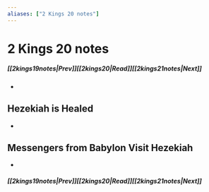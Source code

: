 ```yaml
---
aliases: ["2 Kings 20 notes"]
---
```

# 2 Kings 20 notes
##### <span class=arrow-left></span>[[2kings19notes|Prev]]<span class=navigation-separator></span>[[2kings20|Read]]<span class=navigation-separator></span>[[2kings21notes|Next]]<span class=arrow-right></span>
- 
## Hezekiah is Healed
- 
## Messengers from Babylon Visit Hezekiah
- 
##### <span class=arrow-left></span>[[2kings19notes|Prev]]<span class=navigation-separator></span>[[2kings20|Read]]<span class=navigation-separator></span>[[2kings21notes|Next]]<span class=arrow-right></span>